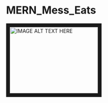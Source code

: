 # MERN_Mess_Eats
<a href="http://www.youtube.com/watch?feature=player_embedded&v=xqnFbapfZYQ" target="_blank">
  <img src="http://img.youtube.com/vi/xqnFbapfZYQ/0.jpg" alt="IMAGE ALT TEXT HERE" width="240" height="180" border="10" />
</a>
